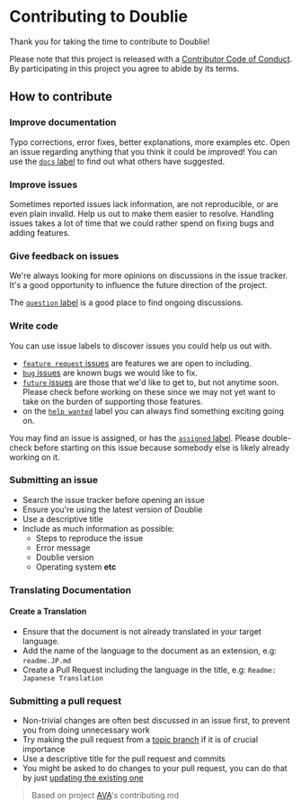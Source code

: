 # Contributing to Doublie

Thank you for taking the time to contribute to Doublie!

Please note that this project is released with a [Contributor Code of Conduct](code-of-conduct.md). By participating in this project you agree to abide by its terms.

## How to contribute

### Improve documentation

Typo corrections, error fixes, better explanations, more examples etc. Open an issue regarding anything that you think it could be improved! You can use the [`docs` label](https://github.com/klaussinani/doublie/labels/docs) to find out what others have suggested.

### Improve issues

Sometimes reported issues lack information, are not reproducible, or are even plain invalid. Help us out to make them easier to resolve. Handling issues takes a lot of time that we could rather spend on fixing bugs and adding features.

### Give feedback on issues

We're always looking for more opinions on discussions in the issue tracker. It's a good opportunity to influence the future direction of the project.

The [`question` label](https://github.com/klaussinani/doublie/labels/question) is a good place to find ongoing discussions.

### Write code

You can use issue labels to discover issues you could help us out with.

- [`feature request` issues](https://github.com/klaussinani/doublie/labels/feature%20request) are features we are open to including.
- [`bug` issues](https://github.com/klaussinani/doublie/labels/bug) are known bugs we would like to fix.
- [`future` issues](https://github.com/klaussinani/doublie/labels/future) are those that we'd like to get to, but not anytime soon. Please check before working on these since we may not yet want to take on the burden of supporting those features.
- on the [`help wanted`](https://github.com/klaussinani/doublie/labels/help%20wanted) label you can always find something exciting going on.

You may find an issue is assigned, or has the [`assigned` label](https://github.com/klaussinani/doublie/labels/assigned). Please double-check before starting on this issue because somebody else is likely already working on it.

### Submitting an issue

- Search the issue tracker before opening an issue
- Ensure you're using the latest version of Doublie
- Use a descriptive title
- Include as much information as possible:
  - Steps to reproduce the issue
  - Error message
  - Doublie version
  - Operating system **etc**

### Translating Documentation

#### Create a Translation

- Ensure that the document is not already translated in your target language. 
- Add the name of the language to the document as an extension, e.g: `readme.JP.md`
- Create a Pull Request including the language in the title, e.g: `Readme: Japanese Translation`

### Submitting a pull request

- Non-trivial changes are often best discussed in an issue first, to prevent you from doing unnecessary work
- Try making the pull request from a [topic branch](https://github.com/dchelimsky/rspec/wiki/Topic-Branches) if it is of crucial importance
- Use a descriptive title for the pull request and commits
- You might be asked to do changes to your pull request, you can do that by just [updating the existing one](https://github.com/RichardLitt/docs/blob/master/amending-a-commit-guide.md)

> Based on project [AVA](https://github.com/avajs/ava/blob/master/contributing.md)'s contributing.md
